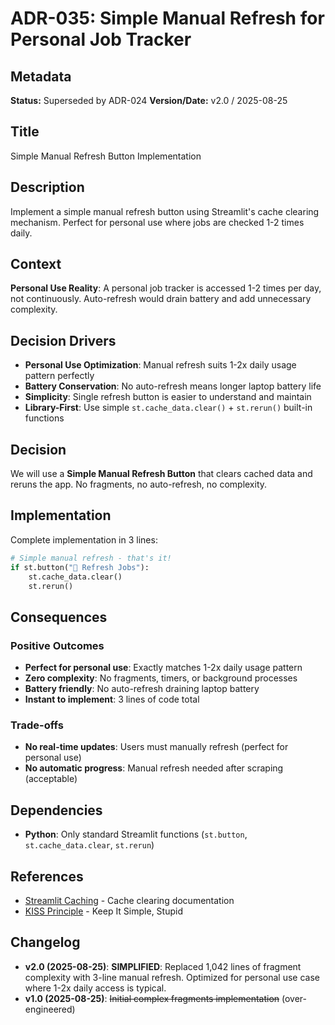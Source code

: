 # ADR-035: Simple Manual Refresh for Personal Job Tracker

## Metadata

**Status:** Superseded by ADR-024
**Version/Date:** v2.0 / 2025-08-25

## Title

Simple Manual Refresh Button Implementation

## Description

Implement a simple manual refresh button using Streamlit's cache clearing mechanism. Perfect for personal use where jobs are checked 1-2 times daily.

## Context

**Personal Use Reality**: A personal job tracker is accessed 1-2 times per day, not continuously. Auto-refresh would drain battery and add unnecessary complexity.

## Decision Drivers

- **Personal Use Optimization**: Manual refresh suits 1-2x daily usage pattern perfectly
- **Battery Conservation**: No auto-refresh means longer laptop battery life  
- **Simplicity**: Single refresh button is easier to understand and maintain
- **Library-First**: Use simple `st.cache_data.clear()` + `st.rerun()` built-in functions

## Decision

We will use a **Simple Manual Refresh Button** that clears cached data and reruns the app. No fragments, no auto-refresh, no complexity.

## Implementation

Complete implementation in 3 lines:

```python
# Simple manual refresh - that's it!
if st.button("🔄 Refresh Jobs"):
    st.cache_data.clear()
    st.rerun()
```

## Consequences

### Positive Outcomes

- **Perfect for personal use**: Exactly matches 1-2x daily usage pattern
- **Zero complexity**: No fragments, timers, or background processes
- **Battery friendly**: No auto-refresh draining laptop battery
- **Instant to implement**: 3 lines of code total

### Trade-offs

- **No real-time updates**: Users must manually refresh (perfect for personal use)
- **No automatic progress**: Manual refresh needed after scraping (acceptable)

## Dependencies

- **Python**: Only standard Streamlit functions (`st.button`, `st.cache_data.clear`, `st.rerun`)

## References

- [Streamlit Caching](https://docs.streamlit.io/library/api-reference/performance/st.cache_data) - Cache clearing documentation
- [KISS Principle](https://en.wikipedia.org/wiki/KISS_principle) - Keep It Simple, Stupid

## Changelog

- **v2.0 (2025-08-25)**: **SIMPLIFIED**: Replaced 1,042 lines of fragment complexity with 3-line manual refresh. Optimized for personal use case where 1-2x daily access is typical.
- **v1.0 (2025-08-25)**: ~~Initial complex fragments implementation~~ (over-engineered)
